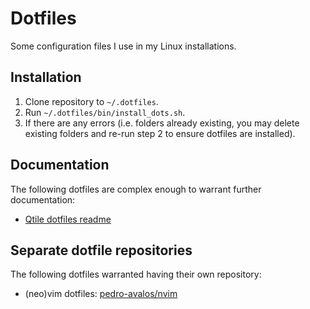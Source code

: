# Dotfiles

Some configuration files I use in my Linux installations.

## Installation

1. Clone repository to `~/.dotfiles`.
2. Run `~/.dotfiles/bin/install_dots.sh`.
3. If there are any errors (i.e. folders already existing, you may delete
    existing folders and re-run step 2 to ensure dotfiles are installed).

## Documentation

The following dotfiles are complex enough to warrant further documentation:

- [Qtile dotfiles readme](./config/qtile/README.md)

## Separate dotfile repositories

The following dotfiles warranted having their own repository:

- (neo)vim dotfiles: [pedro-avalos/nvim](https://gitlab.com/pedro-avalos/nvim)
